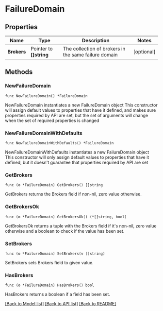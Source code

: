 # FailureDomain

## Properties

Name | Type | Description | Notes
------------ | ------------- | ------------- | -------------
**Brokers** | Pointer to **[]string** | The collection of brokers in the same failure domain | [optional] 

## Methods

### NewFailureDomain

`func NewFailureDomain() *FailureDomain`

NewFailureDomain instantiates a new FailureDomain object
This constructor will assign default values to properties that have it defined,
and makes sure properties required by API are set, but the set of arguments
will change when the set of required properties is changed

### NewFailureDomainWithDefaults

`func NewFailureDomainWithDefaults() *FailureDomain`

NewFailureDomainWithDefaults instantiates a new FailureDomain object
This constructor will only assign default values to properties that have it defined,
but it doesn't guarantee that properties required by API are set

### GetBrokers

`func (o *FailureDomain) GetBrokers() []string`

GetBrokers returns the Brokers field if non-nil, zero value otherwise.

### GetBrokersOk

`func (o *FailureDomain) GetBrokersOk() (*[]string, bool)`

GetBrokersOk returns a tuple with the Brokers field if it's non-nil, zero value otherwise
and a boolean to check if the value has been set.

### SetBrokers

`func (o *FailureDomain) SetBrokers(v []string)`

SetBrokers sets Brokers field to given value.

### HasBrokers

`func (o *FailureDomain) HasBrokers() bool`

HasBrokers returns a boolean if a field has been set.


[[Back to Model list]](../README.md#documentation-for-models) [[Back to API list]](../README.md#documentation-for-api-endpoints) [[Back to README]](../README.md)


